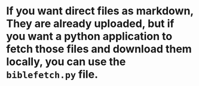 # If you want direct files as markdown, They are already uploaded, but if you want a python application to fetch those files and download them locally, you can use the `biblefetch.py` file.
